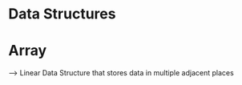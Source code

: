 # Data Structures ############################################
# Array ######################################################
  --> Linear Data Structure that stores data in multiple adjacent places


